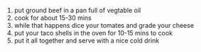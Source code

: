 1. put ground beef in a pan full of vegtable oil
2. cook for about 15-30 mins
3. while that happens dice your tomates and grade your cheese
4. put your taco shells in the oven for 10-15 mins to cook
5. put it all together and serve with a nice cold drink